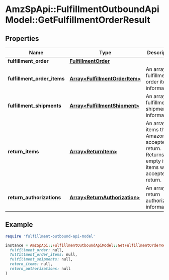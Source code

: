 # AmzSpApi::FulfillmentOutboundApiModel::GetFulfillmentOrderResult

## Properties

| Name | Type | Description | Notes |
| ---- | ---- | ----------- | ----- |
| **fulfillment_order** | [**FulfillmentOrder**](FulfillmentOrder.md) |  |  |
| **fulfillment_order_items** | [**Array&lt;FulfillmentOrderItem&gt;**](FulfillmentOrderItem.md) | An array of fulfillment order item information. |  |
| **fulfillment_shipments** | [**Array&lt;FulfillmentShipment&gt;**](FulfillmentShipment.md) | An array of fulfillment shipment information. | [optional] |
| **return_items** | [**Array&lt;ReturnItem&gt;**](ReturnItem.md) | An array of items that Amazon accepted for return. Returns empty if no items were accepted for return. |  |
| **return_authorizations** | [**Array&lt;ReturnAuthorization&gt;**](ReturnAuthorization.md) | An array of return authorization information. |  |

## Example

```ruby
require 'fulfillment-outbound-api-model'

instance = AmzSpApi::FulfillmentOutboundApiModel::GetFulfillmentOrderResult.new(
  fulfillment_order: null,
  fulfillment_order_items: null,
  fulfillment_shipments: null,
  return_items: null,
  return_authorizations: null
)
```


